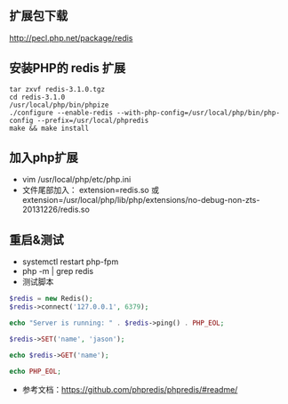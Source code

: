 ## 扩展包下载
http://pecl.php.net/package/redis

## 安装PHP的 redis 扩展
```
tar zxvf redis-3.1.0.tgz
cd redis-3.1.0
/usr/local/php/bin/phpize
./configure --enable-redis --with-php-config=/usr/local/php/bin/php-config --prefix=/usr/local/phpredis
make && make install
```
## 加入php扩展
- vim /usr/local/php/etc/php.ini
- 文件尾部加入： extension=redis.so 或 extension=/usr/local/php/lib/php/extensions/no-debug-non-zts-20131226/redis.so

## 重启&测试
- systemctl restart php-fpm
- php -m | grep redis
- 测试脚本
```php
$redis = new Redis();
$redis->connect('127.0.0.1', 6379);

echo "Server is running: " . $redis->ping() . PHP_EOL;

$redis->SET('name', 'jason');

echo $redis->GET('name');

echo PHP_EOL;
```
- 参考文档：<https://github.com/phpredis/phpredis/#readme/>
